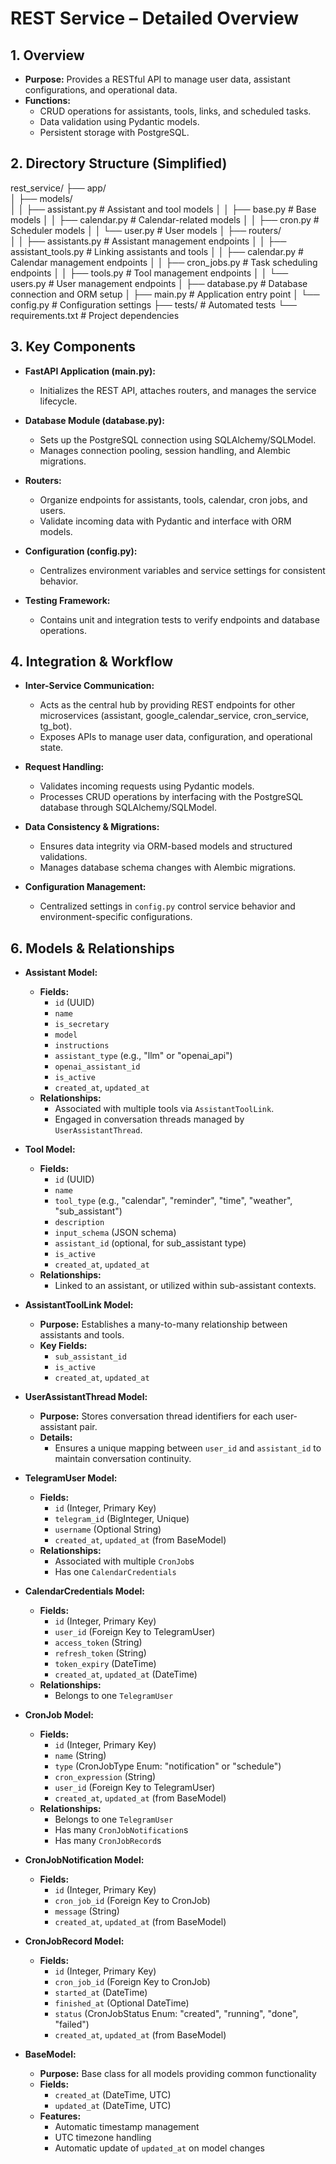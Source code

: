 # REST Service – Detailed Overview

## 1. Overview
- **Purpose:** Provides a RESTful API to manage user data, assistant configurations, and operational data.
- **Functions:**
  - CRUD operations for assistants, tools, links, and scheduled tasks.
  - Data validation using Pydantic models.
  - Persistent storage with PostgreSQL.

## 2. Directory Structure (Simplified)
rest_service/
├── app/                  
│   ├── models/          
│   │   ├── assistant.py   # Assistant and tool models
│   │   ├── base.py        # Base models
│   │   ├── calendar.py    # Calendar-related models
│   │   ├── cron.py        # Scheduler models
│   │   └── user.py        # User models
│   ├── routers/         
│   │   ├── assistants.py      # Assistant management endpoints
│   │   ├── assistant_tools.py # Linking assistants and tools
│   │   ├── calendar.py        # Calendar management endpoints
│   │   ├── cron_jobs.py       # Task scheduling endpoints
│   │   ├── tools.py           # Tool management endpoints
│   │   └── users.py           # User management endpoints
│   ├── database.py        # Database connection and ORM setup
│   ├── main.py            # Application entry point
│   └── config.py          # Configuration settings
├── tests/                 # Automated tests
└── requirements.txt       # Project dependencies

## 3. Key Components

- **FastAPI Application (main.py):**
  - Initializes the REST API, attaches routers, and manages the service lifecycle.

- **Database Module (database.py):**
  - Sets up the PostgreSQL connection using SQLAlchemy/SQLModel.
  - Manages connection pooling, session handling, and Alembic migrations.

- **Routers:**
  - Organize endpoints for assistants, tools, calendar, cron jobs, and users.
  - Validate incoming data with Pydantic and interface with ORM models.

- **Configuration (config.py):**
  - Centralizes environment variables and service settings for consistent behavior.

- **Testing Framework:**
  - Contains unit and integration tests to verify endpoints and database operations.

## 4. Integration & Workflow

- **Inter-Service Communication:**
  - Acts as the central hub by providing REST endpoints for other microservices (assistant, google_calendar_service, cron_service, tg_bot).
  - Exposes APIs to manage user data, configuration, and operational state.

- **Request Handling:**
  - Validates incoming requests using Pydantic models.
  - Processes CRUD operations by interfacing with the PostgreSQL database through SQLAlchemy/SQLModel.

- **Data Consistency & Migrations:**
  - Ensures data integrity via ORM-based models and structured validations.
  - Manages database schema changes with Alembic migrations.

- **Configuration Management:**
  - Centralized settings in `config.py` control service behavior and environment-specific configurations.


## 6. Models & Relationships

- **Assistant Model:**
  - **Fields:**  
    - `id` (UUID)
    - `name`
    - `is_secretary`
    - `model`
    - `instructions`
    - `assistant_type` (e.g., "llm" or "openai_api")
    - `openai_assistant_id`
    - `is_active`
    - `created_at`, `updated_at`
  - **Relationships:**  
    - Associated with multiple tools via `AssistantToolLink`.
    - Engaged in conversation threads managed by `UserAssistantThread`.

- **Tool Model:**
  - **Fields:**  
    - `id` (UUID)
    - `name`
    - `tool_type` (e.g., "calendar", "reminder", "time", "weather", "sub_assistant")
    - `description`
    - `input_schema` (JSON schema)
    - `assistant_id` (optional, for sub_assistant type)
    - `is_active`
    - `created_at`, `updated_at`
  - **Relationships:**  
    - Linked to an assistant, or utilized within sub-assistant contexts.

- **AssistantToolLink Model:**
  - **Purpose:** Establishes a many-to-many relationship between assistants and tools.
  - **Key Fields:**  
    - `sub_assistant_id`
    - `is_active`
    - `created_at`, `updated_at`

- **UserAssistantThread Model:**
  - **Purpose:** Stores conversation thread identifiers for each user-assistant pair.
  - **Details:**  
    - Ensures a unique mapping between `user_id` and `assistant_id` to maintain conversation continuity.

- **TelegramUser Model:**
  - **Fields:**  
    - `id` (Integer, Primary Key)
    - `telegram_id` (BigInteger, Unique)
    - `username` (Optional String)
    - `created_at`, `updated_at` (from BaseModel)
  - **Relationships:**  
    - Associated with multiple `CronJob`s
    - Has one `CalendarCredentials`

- **CalendarCredentials Model:**
  - **Fields:**  
    - `id` (Integer, Primary Key)
    - `user_id` (Foreign Key to TelegramUser)
    - `access_token` (String)
    - `refresh_token` (String)
    - `token_expiry` (DateTime)
    - `created_at`, `updated_at` (DateTime)
  - **Relationships:**  
    - Belongs to one `TelegramUser`

- **CronJob Model:**
  - **Fields:**  
    - `id` (Integer, Primary Key)
    - `name` (String)
    - `type` (CronJobType Enum: "notification" or "schedule")
    - `cron_expression` (String)
    - `user_id` (Foreign Key to TelegramUser)
    - `created_at`, `updated_at` (from BaseModel)
  - **Relationships:**  
    - Belongs to one `TelegramUser`
    - Has many `CronJobNotification`s
    - Has many `CronJobRecord`s

- **CronJobNotification Model:**
  - **Fields:**  
    - `id` (Integer, Primary Key)
    - `cron_job_id` (Foreign Key to CronJob)
    - `message` (String)
    - `created_at`, `updated_at` (from BaseModel)

- **CronJobRecord Model:**
  - **Fields:**  
    - `id` (Integer, Primary Key)
    - `cron_job_id` (Foreign Key to CronJob)
    - `started_at` (DateTime)
    - `finished_at` (Optional DateTime)
    - `status` (CronJobStatus Enum: "created", "running", "done", "failed")
    - `created_at`, `updated_at` (from BaseModel)

- **BaseModel:**
  - **Purpose:** Base class for all models providing common functionality
  - **Fields:**  
    - `created_at` (DateTime, UTC)
    - `updated_at` (DateTime, UTC)
  - **Features:**  
    - Automatic timestamp management
    - UTC timezone handling
    - Automatic update of `updated_at` on model changes
